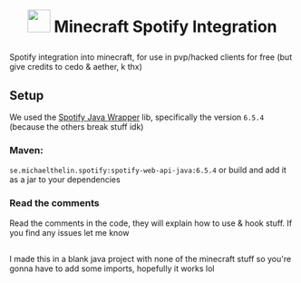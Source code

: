 # <p align="center"><img src="https://aetherclient.com/images/gato.png" width="40"> Minecraft Spotify Integration</p>

Spotify integration into minecraft, for use in pvp/hacked clients for free
(but give credits to cedo & aether, k thx)

## Setup
We used the [Spotify Java Wrapper](https://github.com/spotify-web-api-java/spotify-web-api-java) lib, specifically the version 
`6.5.4` (because the others break stuff idk)
### Maven:
`se.michaelthelin.spotify:spotify-web-api-java:6.5.4`
or build and add it as a jar to your dependencies
### Read the comments
Read the comments in the code, they will explain how to use & hook stuff.
If you find any issues let me know

##
I made this in a blank java project with none of the minecraft stuff so you're gonna have to add some imports, hopefully it works lol
